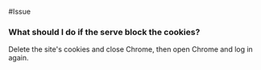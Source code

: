 #Issue
<h3>What should I do if the serve block the cookies?</h3>
<p>Delete the site's cookies and close Chrome, then open Chrome and log in again.</p>